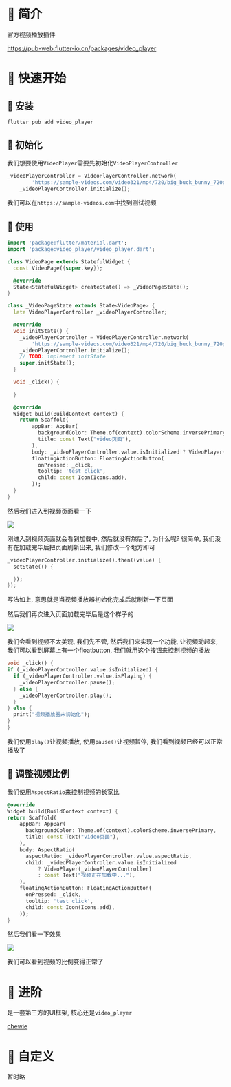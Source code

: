 # 🍎 简介

官方视频播放插件

https://pub-web.flutter-io.cn/packages/video_player

# 🍎 快速开始

## 🌲 安装

```
flutter pub add video_player
```

## 🌲 初始化

我们想要使用`VideoPlayer`需要先初始化`VideoPlayerController`

```dart
_videoPlayerController = VideoPlayerController.network(
        'https://sample-videos.com/video321/mp4/720/big_buck_bunny_720p_1mb.mp4');
    _videoPlayerController.initialize();
```

我们可以在`https://sample-videos.com`中找到测试视频

## 🌲 使用

```dart
import 'package:flutter/material.dart';
import 'package:video_player/video_player.dart';

class VideoPage extends StatefulWidget {
  const VideoPage({super.key});

  @override
  State<StatefulWidget> createState() => _VideoPageState();
}

class _VideoPageState extends State<VideoPage> {
  late VideoPlayerController _videoPlayerController;

  @override
  void initState() {
    _videoPlayerController = VideoPlayerController.network(
        'https://sample-videos.com/video321/mp4/720/big_buck_bunny_720p_1mb.mp4');
    _videoPlayerController.initialize();
    // TODO: implement initState
    super.initState();
  }

  void _click() {
    
  }

  @override
  Widget build(BuildContext context) {
    return Scaffold(
        appBar: AppBar(
          backgroundColor: Theme.of(context).colorScheme.inversePrimary,
          title: const Text("video页面"),
        ),
        body: _videoPlayerController.value.isInitialized ? VideoPlayer(_videoPlayerController) : const Text("视频正在加载中..."),
        floatingActionButton: FloatingActionButton(
          onPressed: _click,
          tooltip: 'test click',
          child: const Icon(Icons.add),
        ));
  }
}
```

然后我们进入到视频页面看一下

![](images/Pasted%20image%2020240119112909.png)

刚进入到视频页面就会看到加载中, 然后就没有然后了, 为什么呢? 很简单, 我们没有在加载完毕后把页面刷新出来, 我们修改一个地方即可

```dart
_videoPlayerController.initialize().then((value) {
  setState(() {

  });
});
```

写法如上, 意思就是当视频播放器初始化完成后就刷新一下页面

然后我们再次进入页面加载完毕后是这个样子的

![](images/Pasted%20image%2020240119113157.png)

我们会看到视频不太美观, 我们先不管, 然后我们来实现一个功能, 让视频动起来, 我们可以看到屏幕上有一个floatbutton, 我们就用这个按钮来控制视频的播放

```dart
void _click() {
if (_videoPlayerController.value.isInitialized) {
  if (_videoPlayerController.value.isPlaying) {
	_videoPlayerController.pause();
  } else {
	_videoPlayerController.play();
  }
} else {
  print("视频播放器未初始化");
}
}
```

我们使用`play()`让视频播放, 使用`pause()`让视频暂停, 我们看到视频已经可以正常播放了

## 🌲 调整视频比例

我们使用`AspectRatio`来控制视频的长宽比

```dart
@override
Widget build(BuildContext context) {
return Scaffold(
	appBar: AppBar(
	  backgroundColor: Theme.of(context).colorScheme.inversePrimary,
	  title: const Text("video页面"),
	),
	body: AspectRatio(
	  aspectRatio: _videoPlayerController.value.aspectRatio,
	  child: _videoPlayerController.value.isInitialized
		  ? VideoPlayer(_videoPlayerController)
		  : const Text("视频正在加载中..."),
	),
	floatingActionButton: FloatingActionButton(
	  onPressed: _click,
	  tooltip: 'test click',
	  child: const Icon(Icons.add),
	));
}
```

然后我们看一下效果

![](images/Pasted%20image%2020240119115534.png)

我们可以看到视频的比例变得正常了

# 🍎 进阶

是一套第三方的UI框架, 核心还是`video_player`

[chewie](../chewie/chewie.md)

# 🍎 自定义

暂时略





